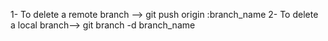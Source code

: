 1- To delete a remote branch --> git push origin :branch_name
2- To delete a local branch--> git branch -d branch_name
